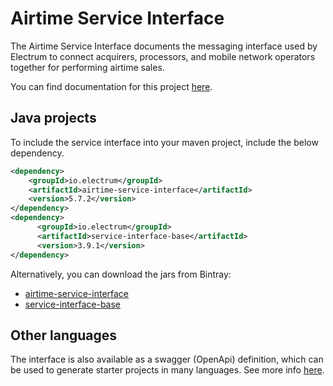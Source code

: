 # Airtime Service Interface

The Airtime Service Interface documents the messaging interface used by Electrum to connect acquirers, processors, and mobile network operators together for performing airtime sales.

You can find documentation for this project [here](https://electrumpayments.github.io/airtime-service-interface-docs/).

## Java projects

To include the service interface into your maven project, include the below dependency.

```xml
<dependency>
    <groupId>io.electrum</groupId>
    <artifactId>airtime-service-interface</artifactId>
    <version>5.7.2</version>
</dependency>
<dependency>
      <groupId>io.electrum</groupId>
      <artifactId>service-interface-base</artifactId>
      <version>3.9.1</version>
</dependency>
```

Alternatively, you can download the jars from Bintray:
- [airtime-service-interface](https://bintray.com/electrumpayments/java-open-source/airtime-service-interface)
- [service-interface-base](https://bintray.com/electrumpayments/java-open-source/service-interface-base)

## Other languages

The interface is also available as a swagger (OpenApi) definition, which can be used to generate starter projects in many languages. See more info [here](https://electrumpayments.github.io/airtime-service-interface-docs/specification/swagger).
